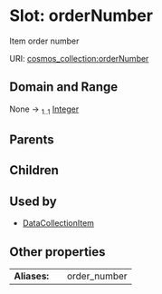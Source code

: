 
# Slot: orderNumber

Item order number

URI: [cosmos_collection:orderNumber](https://www.cdisc.org/cosmos/collection_v1.0orderNumber)


## Domain and Range

None &#8594;  <sub>1..1</sub> [Integer](types/Integer.md)

## Parents


## Children


## Used by

 * [DataCollectionItem](DataCollectionItem.md)

## Other properties

|  |  |  |
| --- | --- | --- |
| **Aliases:** | | order_number |
